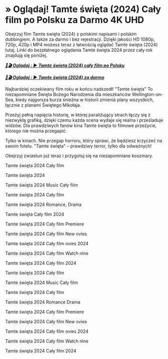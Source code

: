 # » Oglądaj! Tamte święta (2024) Cały film po Polsku za Darmo 4K UHD

Obejrzyj film Tamte święta (2024) z polskimi napisami i polskim dubbingiem. A także za darmo i bez rejestracji. Dzięki jakości HD 1080p, 720p, 420p i MP4 możesz teraz z łatwością oglądać Tamte święta (2024) tutaj. Linki do bezpłatnego oglądania Tamte święta 2024 przez cały rok znajdują się poniżej.


<p><b><I><a href="https://r-movies.com/pl/movie/645757/that-christmas-codepl" rel="noopener">📀🎬 Oglądaj : ▶️ Tamte święta (2024) cały film po Polsku</a></I></b></p>

<p><b><I><a href="https://r-movies.com/pl/movie/645757/that-christmas-codepl" rel="noopener">📀🎬 Oglądaj : ▶️ Tamte święta (2024) za darmo</a></I></b></p>


Najbardziej oczekiwany film roku w końcu nadszedł! "Tamte święta" To niezapomniane Święta Bożego Narodzenia dla mieszkańców Wellington-on-Sea, kiedy najgorsza burza śnieżna w historii zmienia plany wszystkich, łącznie z planami Świętego Mikołaja.

Przeżyj pełną napięcia historię, w której paraliżujący strach łączy się z niezwykłą grafiką, dzięki czemu każda scena wydaje się realna i prześladuje widzów. Dla prawdziwych fanów kina Tamte święta to filmowe przeżycie, którego nie można przegapić.

Tylko w kinach. Nie przegap horroru, który sprawi, że będziesz krzyczeć na swoim fotelu. "Tamte święta" – prawdziwy terror, tylko dla odważnych!

Obejrzyj zwiastun już teraz i przygotuj się na niezapomniane koszmary.

Tamte święta 2024 Cały film

Tamte święta 2024

Tamte święta 2024 Music Cały film

Tamte święta 2024 Cały film

Tamte święta 2024 Romance, Drama

Tamte święta Cały film 2024

Tamte święta 2024 Cały film Premiere

Tamte święta 2024 Cały film New ovies

Tamte święta 2024 Cały film ovies 2024

Tamte święta 2024 Cały film Watch nlne

Tamte święta 2024 Cały film 2024

Tamte święta 2024 Cały film

Tamte święta 2024 Music Cały film

Tamte święta 2024 Cały film

Tamte święta 2024 Romance Drama

Tamte święta 2024 Cały film Premiere

Tamte święta 2024 Cały film New ovies

Tamte święta 2024 Cały film ovies 2024

Tamte święta 2024 Cały film Watch nlne

Tamte święta 2024 Cały film 2024

